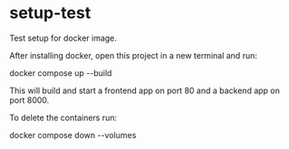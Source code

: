 # setup-test
Test setup for docker image.

After installing docker, open this project in a new terminal and run:

docker compose up --build   

This will build and start a frontend app on port 80 and a backend app on port 8000.

To delete the containers run:

docker compose down --volumes
